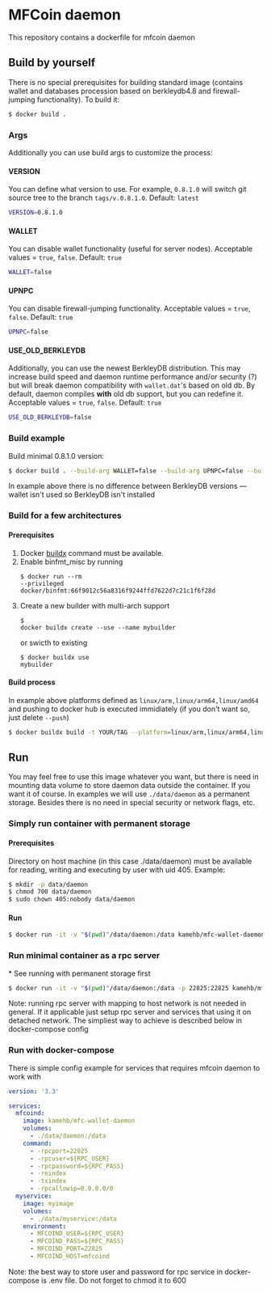 # MFCoin daemon
This repository contains a dockerfile for mfcoin daemon

## Build by yourself
There is no special prerequisites for building standard image (contains wallet and databases procession based on berkleydb4.8 and firewall-jumping functionality). To build it:
```sh
$ docker build .
```

### Args
Additionally you can use build args to customize the process:

#### VERSION
You can define what version to use. For example, `0.8.1.0` will switch git source tree to the branch `tags/v.0.8.1.0`. Default: `latest`
```sh
VERSION=0.8.1.0
```

#### WALLET
You can disable wallet functionality (useful for server nodes). Acceptable values = `true`, `false`. Default: `true`
```sh
WALLET=false
```

#### UPNPC
You can disable firewall-jumping functionality. Acceptable values = `true`, `false`. Default: `true`
```sh
UPNPC=false
```

#### USE_OLD_BERKLEYDB
Additionally, you can use the newest BerkleyDB distribution. This may increase build speed and daemon runtime performance and/or security (?) but will break daemon compatibility with `wallet.dat`'s based on old db. By default, daemon compiles **with** old db support, but you can redefine it. Acceptable values = `true`, `false`. Default: `true`
```sh
USE_OLD_BERKLEYDB=false
```

### Build example
Build minimal 0.8.1.0 version:
```sh
$ docker build . --build-arg WALLET=false --build-arg UPNPC=false --build-arg VERSION=0.8.1.0
```
In example above there is no difference between BerkleyDB versions — wallet isn't used so BerkleyDB isn't installed

### Build for a few architectures

#### Prerequisites

1. Docker [buildx](https://github.com/docker/buildx) command must be available.
1. Enable binfmt_misc by running <pre><code land="sh">$ docker run --rm --privileged docker/binfmt:66f9012c56a8316f9244ffd7622d7c21c1f6f28d</code></pre>
1. Create a new builder with multi-arch support <pre><code land="sh">$ docker buildx create --use --name mybuilder</code></pre> or swicth to existing <pre><code land="sh">$ docker buildx use mybuilder</code></pre>

#### Build process

In example above platforms defined as `linux/arm,linux/arm64,linux/amd64` and pushing to docker hub is executed immidiately (if you don't want so, just delete `--push`)

```sh
$ docker buildx build -t YOUR/TAG --platform=linux/arm,linux/arm64,linux/amd64 . --push
```

## Run
You may feel free to use this image whatever you want, but there is need in mounting data volume to store daemon data outside the container. If you want it of course. In examples we will use `./data/daemon` as a permanent storage. Besides there is no need in special security or network flags, etc.

### Simply run container with permanent storage

#### Prerequisites

Directory on host machine (in this case ./data/daemon) must be available for reading, writing and executing by user with uid 405. Example:
```sh
$ mkdir -p data/daemon
$ chmod 700 data/daemon
$ sudo chown 405:nobody data/daemon
```
#### Run

```sh
$ docker run -it -v "$(pwd)"/data/daemon:/data kamehb/mfc-wallet-daemon
```

### Run minimal container as a rpc server
\* See running with permanent storage first
```sh
$ docker run -it -v "$(pwd)"/data/daemon:/data -p 22825:22825 kamehb/mfc-wallet-daemon:minimal -rpcport=22825 -rpcuser=RPC_USER -rpcpassword=RPC_PASS -reindex -txindex -rpcallowip=0.0.0.0/0
```
Note: running rpc server with mapping to host network is not needed in general. If it applicable just setup rpc server and services that using it on detached network. The simpliest way to achieve is described below in docker-compose config

### Run with docker-compose
There is simple config example for services that requires mfcoin daemon to work with
```yml
version: '3.3'

services:
  mfcoind:
    image: kamehb/mfc-wallet-daemon
    volumes:
      - ./data/daemon:/data
    command:
      - -rpcport=22825
      - -rpcuser=${RPC_USER}
      - -rpcpassword=${RPC_PASS}
      - -reindex
      - -txindex
      - -rpcallowip=0.0.0.0/0
  myservice:
    image: myimage
    volumes:
      - ./data/myservice:/data
    environment:
      - MFCOIND_USER=${RPC_USER}
      - MFCOIND_PASS=${RPC_PASS}
      - MFCOIND_PORT=22825
      - MFCOIND_HOST=mfcoind
```
Note: the best way to store user and password for rpc service in docker-compose is .env file. Do not forget to chmod it to 600
